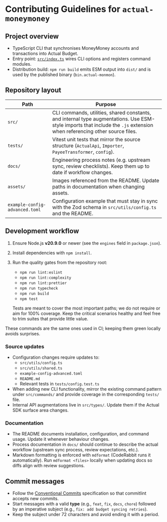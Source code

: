 # Contributing Guidelines for `actual-moneymoney`

## Project overview

- TypeScript CLI that synchronises MoneyMoney accounts and transactions into Actual Budget.
- Entry point: [`src/index.ts`](src/index.ts) wires CLI options and registers command modules.
- Distribution build: `npm run build` emits ESM output into `dist/` and is used by the published binary (`bin.actual-monmon`).

## Repository layout

| Path | Purpose |
| ------------------------------ | ----------------------------------------------------------------------------------------------------------------------------------------------------------------------- |
| `src/` | CLI commands, utilities, shared constants, and internal type augmentations. Use ESM-style imports that include the `.js` extension when referencing other source files. |
| `tests/` | Vitest unit tests that mirror the source structure (`ActualApi`, `Importer`, `PayeeTransformer`, `config`). |
| `docs/` | Engineering process notes (e.g. upstream sync, review checklists). Keep them up to date if workflow changes. |
| `assets/` | Images referenced from the README. Update paths in documentation when changing assets. |
| `example-config-advanced.toml` | Configuration example that must stay in sync with the Zod schema in `src/utils/config.ts` and the README. |

## Development workflow

1. Ensure Node.js **v20.9.0** or newer (see the `engines` field in `package.json`).

1. Install dependencies with `npm install`.

1. Run the quality gates from the repository root:

   - `npm run lint:eslint`
   - `npm run lint:complexity`
   - `npm run lint:prettier`
   - `npm run typecheck`
   - `npm run build`
   - `npm test`

   Tests are meant to cover the most important paths; we do not require or aim for 100% coverage. Keep the critical scenarios
   healthy and feel free to trim suites that provide little value.

These commands are the same ones used in CI; keeping them green locally avoids surprises.

### Source updates

- Configuration changes require updates to:
  - `src/utils/config.ts`
  - `src/utils/shared.ts`
  - `example-config-advanced.toml`
  - `README.md`
  - Relevant tests in `tests/config.test.ts`
- When adding new CLI functionality, mirror the existing command pattern under `src/commands/` and provide coverage in the corresponding `tests/` file.
- Internal API augmentations live in `src/types/`. Update them if the Actual SDK surface area changes.

### Documentation

- The README documents installation, configuration, and command usage. Update it whenever behaviour changes.
- Process documentation in `docs/` should continue to describe the actual workflow (upstream sync process, review expectations, etc.).
- Markdown formatting is enforced with `mdformat` (CodeRabbit runs it automatically). Run `mdformat <files>` locally when updating docs so diffs align with review suggestions.

## Commit messages

- Follow the [Conventional Commits](https://www.conventionalcommits.org/) specification so that commitlint accepts new commits.
- Start messages with a valid **type** (e.g., `feat`, `fix`, `docs`, `chore`) followed by an imperative subject (e.g., `fix: add budget syncing retries`).
- Keep the subject under 72 characters and avoid ending it with a period.
